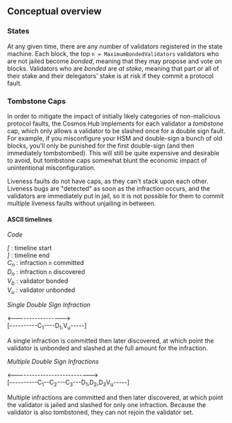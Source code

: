 ## Conceptual overview

### States

At any given time, there are any number of validators registered in the state machine.
Each block, the top `n = MaximumBondedValidators` validators who are not jailed become *bonded*, meaning that they may propose and vote on blocks.
Validators who are *bonded* are *at stake*, meaning that part or all of their stake and their delegators' stake is at risk if they commit a protocol fault.

### Tombstone Caps

In order to mitigate the impact of initially likely categories of non-malicious protocol faults, the Cosmos Hub implements for each validator
a *tombstone* cap, which only allows a validator to be slashed once for a double sign fault. For example, if you misconfigure your HSM and double-sign
a bunch of old blocks, you'll only be punished for the first double-sign (and then immediately tombstombed).  This will still be quite expensive and desirable
to avoid, but tombstone caps somewhat blunt the economic impact of unintentional misconfiguration.

Liveness faults do not have caps, as they can't stack upon each other.  Liveness bugs are "detected" as soon as the infraction occurs, and the validators are immediately put in jail, so it is not possible for them to commit multiple liveness faults without unjailing in between.

#### ASCII timelines

*Code*

*[*   : timeline start  
*]*   : timeline end  
*C<sub>n</sub>* : infraction `n` committed  
*D<sub>n</sub>* : infraction `n` discovered  
*V<sub>b</sub>* : validator bonded  
*V<sub>u</sub>* : validator unbonded  

*Single Double Sign Infraction*

<----------------->   
[----------C<sub>1</sub>----D<sub>1</sub>,V<sub>u</sub>-----]

A single infraction is committed then later discovered, at which point the validator is unbonded and slashed at the full amount for the infraction.

*Multiple Double Sign Infractions*

<--------------------------->   
[----------C<sub>1</sub>--C<sub>2</sub>---C<sub>3</sub>---D<sub>1</sub>,D<sub>2</sub>,D<sub>3</sub>V<sub>u</sub>-----]

Multiple infractions are committed and then later discovered, at which point the validator is jailed and slashed for only one infraction.
Because the validator is also tombstoned, they can not rejoin the validator set.